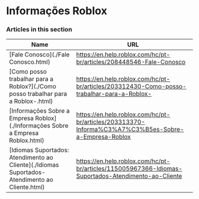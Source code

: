 # Informações Roblox  
### Articles in this section
Name|URL
-|-
[Fale Conosco](./Fale Conosco.html) |https://en.help.roblox.com/hc/pt-br/articles/208448546-Fale-Conosco
[Como posso trabalhar para a Roblox?](./Como posso trabalhar para a Roblox-.html) |https://en.help.roblox.com/hc/pt-br/articles/203312430-Como-posso-trabalhar-para-a-Roblox-
[Informações Sobre a Empresa Roblox](./Informações Sobre a Empresa Roblox.html) |https://en.help.roblox.com/hc/pt-br/articles/203313370-Informa%C3%A7%C3%B5es-Sobre-a-Empresa-Roblox
[Idiomas Suportados: Atendimento ao Cliente](./Idiomas Suportados- Atendimento ao Cliente.html) |https://en.help.roblox.com/hc/pt-br/articles/115005967366-Idiomas-Suportados-Atendimento-ao-Cliente